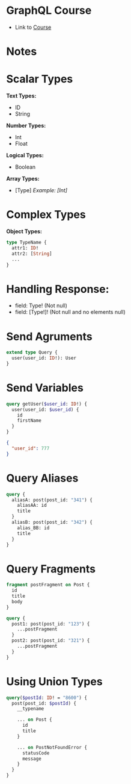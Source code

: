 # GraphQL Course

- Link to [Course](https://www.udemy.com/course/curso-de-graphql-e-apollo-server-client)

# Notes

# Scalar Types

**Text Types:**
- ID
- String

**Number Types:**
- Int
- Float

**Logical Types:**
- Boolean

**Array Types:**
- [Type]
  *Example: [Int]*

# Complex Types

**Object Types:**
```graphql
type TypeName {
  attr1: ID!
  attr2: [String]
  ...
}
```

# Handling Response:
- field: Type! (Not null)
- field: [Type!]! (Not null and no elements null)

# Send Agruments
```graphql
extend type Query {
  user(user_id: ID!): User
}
```

# Send Variables
```graphql
query getUser($user_id: ID!) {
  user(user_id: $user_id) {
    id
    firstName
  }
}
```
```json
{
  "user_id": 777
}
```

# Query Aliases
```graphql
query {
  aliasA: post(post_id: "341") {
    aliasAA: id
    title
  }
  aliasB: post(post_id: "342") {
    alias_BB: id
    title
  }
}
```

# Query Fragments
```graphql
fragment postFragment on Post {
  id
  title
  body
}

query {
  post1: post(post_id: "123") {
    ...postFragment
  }
  post2: post(post_id: "321") {
    ...postFragment
  }
}
```

# Using Union Types
```graphql
query($postId: ID! = "8600") {
  post(post_id: $postId) {
    __typename

    ... on Post {
      id
      title
    }

    ... on PostNotFoundError {
      statusCode
      message
    }
  }
}
```
